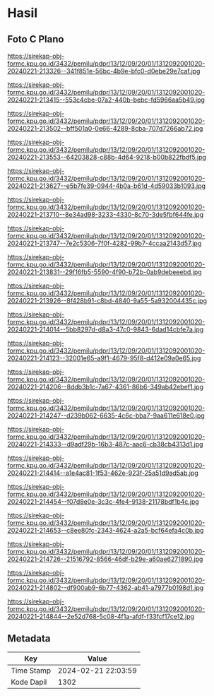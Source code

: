 # Hasil

## Foto C Plano

https://sirekap-obj-formc.kpu.go.id/3432/pemilu/pdpr/13/12/09/20/01/1312092001020-20240221-213326--341f851e-56bc-4b9e-bfc0-d0ebe29e7caf.jpg

https://sirekap-obj-formc.kpu.go.id/3432/pemilu/pdpr/13/12/09/20/01/1312092001020-20240221-213415--553c4cbe-07a2-440b-bebc-fd5966aa5b49.jpg

https://sirekap-obj-formc.kpu.go.id/3432/pemilu/pdpr/13/12/09/20/01/1312092001020-20240221-213502--bff501a0-0e66-4289-8cba-707d7266ab72.jpg

https://sirekap-obj-formc.kpu.go.id/3432/pemilu/pdpr/13/12/09/20/01/1312092001020-20240221-213553--64203828-c88b-4d64-9218-b00b822fbdf5.jpg

https://sirekap-obj-formc.kpu.go.id/3432/pemilu/pdpr/13/12/09/20/01/1312092001020-20240221-213627--e5b7fe39-0944-4b0a-b61d-4d59033b1093.jpg

https://sirekap-obj-formc.kpu.go.id/3432/pemilu/pdpr/13/12/09/20/01/1312092001020-20240221-213710--8e34ad98-3233-4330-8c70-3de5fbf644fe.jpg

https://sirekap-obj-formc.kpu.go.id/3432/pemilu/pdpr/13/12/09/20/01/1312092001020-20240221-213747--7e2c5306-7f0f-4282-99b7-4ccaa2143d57.jpg

https://sirekap-obj-formc.kpu.go.id/3432/pemilu/pdpr/13/12/09/20/01/1312092001020-20240221-213831--29f16fb5-5590-4f90-b72b-0ab9debeeebd.jpg

https://sirekap-obj-formc.kpu.go.id/3432/pemilu/pdpr/13/12/09/20/01/1312092001020-20240221-213926--8f428b91-c8bd-4840-9a55-5a932004435c.jpg

https://sirekap-obj-formc.kpu.go.id/3432/pemilu/pdpr/13/12/09/20/01/1312092001020-20240221-214014--5bb8297d-d8a3-47c0-9843-6dad14cbfe7a.jpg

https://sirekap-obj-formc.kpu.go.id/3432/pemilu/pdpr/13/12/09/20/01/1312092001020-20240221-214123--32001e65-a9f1-4679-95f8-d412e09a0e65.jpg

https://sirekap-obj-formc.kpu.go.id/3432/pemilu/pdpr/13/12/09/20/01/1312092001020-20240221-214206--8ddb3b1c-7a67-4361-86b6-349ab42ebef1.jpg

https://sirekap-obj-formc.kpu.go.id/3432/pemilu/pdpr/13/12/09/20/01/1312092001020-20240221-214247--d239b062-6635-4c6c-bba7-9aa611e618e0.jpg

https://sirekap-obj-formc.kpu.go.id/3432/pemilu/pdpr/13/12/09/20/01/1312092001020-20240221-214333--d9adf29b-16b3-487c-aac6-cb38cb4313d1.jpg

https://sirekap-obj-formc.kpu.go.id/3432/pemilu/pdpr/13/12/09/20/01/1312092001020-20240221-214414--a1e4ac81-1f53-462e-923f-25a51d9ad5ab.jpg

https://sirekap-obj-formc.kpu.go.id/3432/pemilu/pdpr/13/12/09/20/01/1312092001020-20240221-214454--f07d8e0e-3c3c-4fe4-9138-21178bdf1b4c.jpg

https://sirekap-obj-formc.kpu.go.id/3432/pemilu/pdpr/13/12/09/20/01/1312092001020-20240221-214653--c8ee80fc-2343-4624-a2a5-bcf64efa4c0b.jpg

https://sirekap-obj-formc.kpu.go.id/3432/pemilu/pdpr/13/12/09/20/01/1312092001020-20240221-214726--21516792-8566-46df-b29e-a60ae6271890.jpg

https://sirekap-obj-formc.kpu.go.id/3432/pemilu/pdpr/13/12/09/20/01/1312092001020-20240221-214802--df900ab9-6b77-4362-ab41-a7977b0198d1.jpg

https://sirekap-obj-formc.kpu.go.id/3432/pemilu/pdpr/13/12/09/20/01/1312092001020-20240221-214844--2e52d768-5c08-4f1a-afdf-f33fcf17ce12.jpg


## Metadata

| Key        | Value               |
| ---------- | ------------------- |
| Time Stamp | 2024-02-21 22:03:59 |
| Kode Dapil | 1302                |



